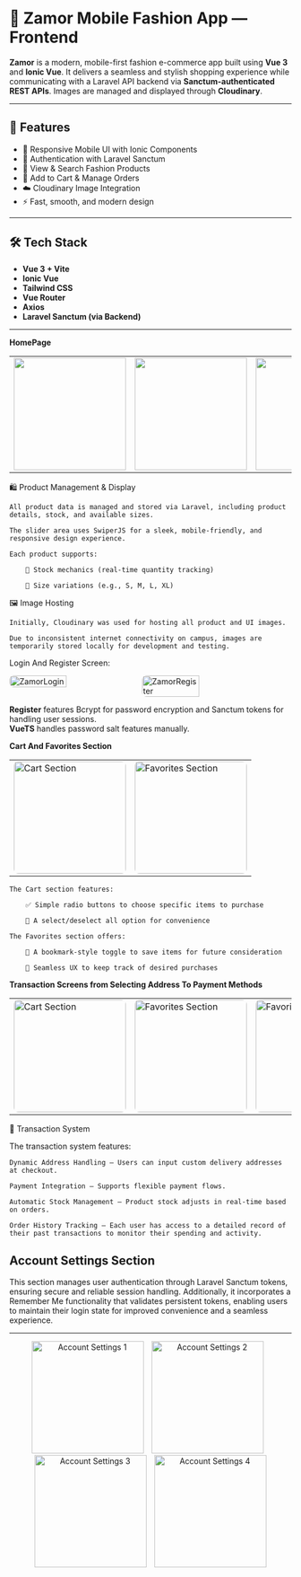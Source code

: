 # 👗 Zamor Mobile Fashion App — Frontend

**Zamor** is a modern, mobile-first fashion e-commerce app built using **Vue 3** and **Ionic Vue**. It delivers a seamless and stylish shopping experience while communicating with a Laravel API backend via **Sanctum-authenticated REST APIs**. Images are managed and displayed through **Cloudinary**.

---

## 🚀 Features

- 📱 Responsive Mobile UI with Ionic Components  
- 🔐 Authentication with Laravel Sanctum  
- 🧾 View & Search Fashion Products  
- 🛒 Add to Cart & Manage Orders  
- ☁️ Cloudinary Image Integration  
- ⚡ Fast, smooth, and modern design

---

## 🛠️ Tech Stack

- **Vue 3 + Vite**
- **Ionic Vue**
- **Tailwind CSS**
- **Vue Router**
- **Axios**
- **Laravel Sanctum (via Backend)**

---

**HomePage** 
<table>
  <tr>
    <td><img src="https://res.cloudinary.com/dcdgu2fxc/image/upload/v1748078665/Screenshot_2025-05-24_at_17-11-01_Ionic_App_xfitcu.png" width="200"/></td>
    <td><img src="https://res.cloudinary.com/dcdgu2fxc/image/upload/v1748078665/Screenshot_2025-05-24_at_17-11-25_Ionic_App_pn6tar.png" width="200"/></td>
    <td><img src="https://res.cloudinary.com/dcdgu2fxc/image/upload/v1748078665/Screenshot_2025-05-24_at_17-11-54_Ionic_App_pvzyud.png" width="200"/></td>
    <td><img src="https://res.cloudinary.com/dcdgu2fxc/image/upload/v1748078665/Screenshot_2025-05-24_at_17-11-44_Ionic_App_ngatjd.png" width="200"/></td>
  </tr>
</table>



🛍️ Product Management & Display

    All product data is managed and stored via Laravel, including product details, stock, and available sizes.

    The slider area uses SwiperJS for a sleek, mobile-friendly, and responsive design experience.

    Each product supports:

        🔢 Stock mechanics (real-time quantity tracking)

        📏 Size variations (e.g., S, M, L, XL)

🖼️ Image Hosting

    Initially, Cloudinary was used for hosting all product and UI images.

    Due to inconsistent internet connectivity on campus, images are temporarily stored locally for development and testing.



Login And Register Screen: 

<div style="display: flex; gap: 10px; flex-wrap: wrap; align-items: flex-start;">
  <img src="https://res.cloudinary.com/dcdgu2fxc/image/upload/v1748078668/Login_lvf9cv.png" alt="ZamorLogin" style="width: 45%; max-width: 300px; border-radius: 8px;" />
  <img src="https://res.cloudinary.com/dcdgu2fxc/image/upload/v1748078668/Screenshot_2025-05-24_at_17-10-06_Ionic_App_umcrzz.png" alt="ZamorRegister" style="width: 45%; max-width: 300px; border-radius: 8px;" />
</div>

**Register** features Bcrypt for password encryption and Sanctum tokens for handling user sessions.  
**VueTS** handles password salt features manually.

    
**Cart And Favorites Section** 

<table>
  <tr>
    <td>
      <img src="https://res.cloudinary.com/dcdgu2fxc/image/upload/v1748078664/Screenshot_2025-05-24_at_17-12-59_Ionic_App_t70zxf.png" alt="Cart Section" width="200" style="border-radius: 8px;" />
    </td>
    <td>
      <img src="https://res.cloudinary.com/dcdgu2fxc/image/upload/v1748078664/Screenshot_2025-05-24_at_17-13-30_Ionic_App_je6mri.png" alt="Favorites Section" width="200" style="border-radius: 8px;" />
    </td>
  </tr>
</table>

    The Cart section features:

        ✅ Simple radio buttons to choose specific items to purchase

        🎯 A select/deselect all option for convenience

    The Favorites section offers:

        🔖 A bookmark-style toggle to save items for future consideration

        🧠 Seamless UX to keep track of desired purchases


  **Transaction Screens from Selecting Address To Payment Methods** 

<table>
  <tr>
    <td>
      <img src="https://res.cloudinary.com/dcdgu2fxc/image/upload/v1748078664/Screenshot_2025-05-24_at_17-21-27_Ionic_App_x15ofm.png" alt="Cart Section" width="200" style="border-radius: 8px;" />
    </td>
    <td>
      <img  src="https://res.cloudinary.com/dcdgu2fxc/image/upload/v1748078663/Screenshot_2025-05-24_at_17-21-39_Ionic_App_vdirms.png" alt="Favorites Section" width="200" style="border-radius: 8px;" />
    </td>
    <td>
      <img  src="https://res.cloudinary.com/dcdgu2fxc/image/upload/v1748078663/Screenshot_2025-05-24_at_17-22-00_Ionic_App_cm3zjc.png" alt="Favorites Section" width="200" style="border-radius: 8px;" />
    </td>
    <td>
      <img  src="https://res.cloudinary.com/dcdgu2fxc/image/upload/v1748095667/Screenshot_2025-05-24_at_22-07-11_Ionic_App_gonhvi.png" alt="Favorites Section" width="200" style="border-radius: 8px;" />
    </td>
    <td>
      <img  src="https://res.cloudinary.com/dcdgu2fxc/image/upload/v1748078663/Screenshot_2025-05-24_at_17-22-21_Ionic_App_pctvln.png" alt="Favorites Section" width="200" style="border-radius: 8px;" />
    </td>
  </tr>
</table>


🧾 Transaction System

The transaction system features:

    Dynamic Address Handling – Users can input custom delivery addresses at checkout.

    Payment Integration – Supports flexible payment flows.

    Automatic Stock Management – Product stock adjusts in real-time based on orders.

    Order History Tracking – Each user has access to a detailed record of their past transactions to monitor their spending and activity.

## Account Settings Section

This section manages user authentication through Laravel Sanctum tokens, ensuring secure and reliable session handling. Additionally, it incorporates a Remember Me functionality that validates persistent tokens, enabling users to maintain their login state for improved convenience and a seamless experience.

---



<p align="center">
  <img src="https://res.cloudinary.com/dcdgu2fxc/image/upload/v1748078663/Screenshot_2025-05-24_at_17-13-57_Ionic_App_jzqzf4.png" alt="Account Settings 1" width="200" style="margin-right:10px;" />
  <img src="https://res.cloudinary.com/dcdgu2fxc/image/upload/v1748078663/Screenshot_2025-05-24_at_17-14-07_Ionic_App_tm6byi.png" alt="Account Settings 2" width="200" style="margin-right:10px;" />
  <img src="https://res.cloudinary.com/dcdgu2fxc/image/upload/v1748078663/Screenshot_2025-05-24_at_17-15-16_Ionic_App_cmciqm.png" alt="Account Settings 3" width="200" style="margin-right:10px;" />
  <img src="https://res.cloudinary.com/dcdgu2fxc/image/upload/v1748078664/Screenshot_2025-05-24_at_17-14-37_Ionic_App_w9dvly.png" alt="Account Settings 4" width="200" />
</p>





